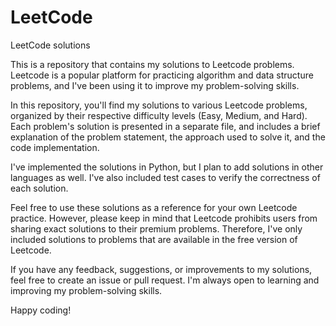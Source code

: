 # LeetCode
LeetCode solutions

This is a repository that contains my solutions to Leetcode problems. Leetcode is a popular platform for practicing algorithm and data structure problems, and I've been using it to improve my problem-solving skills.

In this repository, you'll find my solutions to various Leetcode problems, organized by their respective difficulty levels (Easy, Medium, and Hard). Each problem's solution is presented in a separate file, and includes a brief explanation of the problem statement, the approach used to solve it, and the code implementation.

I've implemented the solutions in Python, but I plan to add solutions in other languages as well. I've also included test cases to verify the correctness of each solution.

Feel free to use these solutions as a reference for your own Leetcode practice. However, please keep in mind that Leetcode prohibits users from sharing exact solutions to their premium problems. Therefore, I've only included solutions to problems that are available in the free version of Leetcode.

If you have any feedback, suggestions, or improvements to my solutions, feel free to create an issue or pull request. I'm always open to learning and improving my problem-solving skills.

Happy coding!
